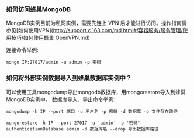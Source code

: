 ### 如何访问蜂巢MongoDB
MongoDB实例目前为私网实例，需要先连上 VPN 后才能进行访问。操作指南请参见[如何使用VPN](http://support.c.163.com/md.html#!容器服务/服务管理/使用技巧/如何使用蜂巢 OpenVPN.md)

连接命令举例:

    mongo IP:27017/admin -u admin -p 密码

### 如何将外部实例数据导入到蜂巢数据库实例中？

可以使用工具mongodump导出mongodb数据库，用mongorestore导入到蜂巢MongoDB实例中。
数据库导入、导出命令举例:

    mongodump -h IP --port 端口 -u 用户名 -p 密码 -d 数据库 -o 文件存在路径 
    
    mongorestore -h IP --port 27017 -u 'admin' -p '密码' --authenticationDatabase admin -d 数据库名 --drop 导出数据库路径